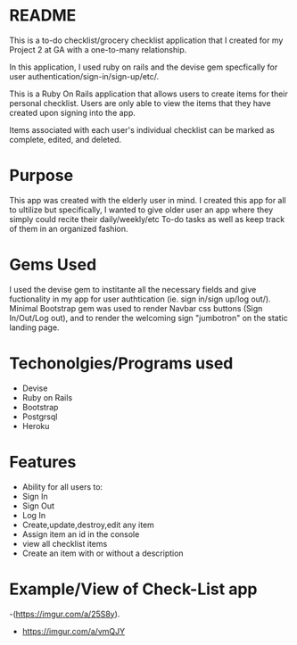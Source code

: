# README

This is a to-do checklist/grocery checklist application that I created for my Project 2 at GA with a one-to-many relationship.

In this application, I used ruby on rails and the devise gem specfically for user authentication/sign-in/sign-up/etc/.

This is a Ruby On Rails application that allows users to create items for their personal checklist. Users are only able to view the items that they have created upon signing into the app.

Items associated with each user's individual checklist can be marked as complete, edited, and deleted.

# Purpose

This app was created with the elderly user in mind. I created this app for all to ultilize but specifically, I wanted to give older user an app where they simply could recite their daily/weekly/etc To-do tasks as well as keep track of them in an organized fashion.


# Gems Used
I used the devise gem to institante all the necessary fields and give fuctionality in my app for user authtication (ie. sign in/sign up/log out/).
Minimal Bootstrap gem was used to render Navbar css buttons (Sign In/Out/Log out), and to render the welcoming sign "jumbotron" on the static landing page. 

# Techonolgies/Programs used
- Devise
- Ruby on Rails
- Bootstrap
- Postgrsql
- Heroku

# Features
- Ability for all users to:
- Sign In
- Sign Out
- Log In
- Create,update,destroy,edit any item
- Assign item an id in the console
- view all checklist items
- Create an item with or without a description

# Example/View of Check-List app
-(https://imgur.com/a/25S8y). 
- https://imgur.com/a/vmQJY

